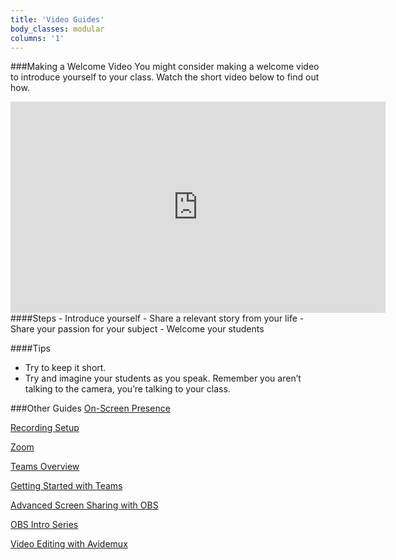 ```yaml
---
title: 'Video Guides'
body_classes: modular
columns: '1'  
---
```

###Making a Welcome Video
You might consider making a welcome video to introduce yourself to your class. Watch the short video below to find out how.
<iframe src="https://player.vimeo.com/video/705161812?h=09ce754d57&amp;badge=0&amp;autopause=0&amp;player_id=0&amp;app_id=58479" width="600" height="338" frameborder="0" allow="autoplay; fullscreen; picture-in-picture" allowfullscreen title="Welcome Videos"></iframe>
####Steps
- Introduce yourself
- Share a relevant story from your life
- Share your passion for your subject
- Welcome your students

####Tips
- Try to keep it short.
- Try and imagine your students as you speak. Remember you aren’t talking to the camera, you’re talking to your class.

###Other Guides
[On-Screen Presence](https://create.twu.ca/help/video/on-screen)

[Recording Setup](https://create.twu.ca/help/video/video)

[Zoom](https://create.twu.ca/help/video/zoom)

[Teams Overview](https://vimeo.com/705941984/987e47aa26)

[Getting Started with Teams](https://create.twu.ca/help/video/teams/teams)

[Advanced Screen Sharing with OBS](https://vimeo.com/665721887)

[OBS Intro Series](https://vimeo.com/showcase/8313279)

[Video Editing with Avidemux](https://vimeo.com/705941955/08aefe9073)
